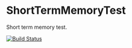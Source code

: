 ShortTermMemoryTest
===================

Short term memory test.


[![Build Status](https://travis-ci.org/TTL-tests/ShortTermMemoryTest.png?branch=master)](https://travis-ci.org/TTL-tests/ShortTermMemoryTest)
